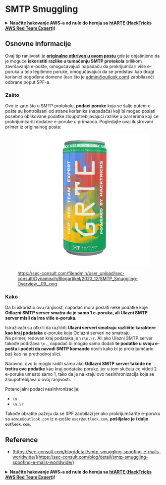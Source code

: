# SMTP Smuggling

<details>

<summary><strong>Naučite hakovanje AWS-a od nule do heroja sa</strong> <a href="https://training.hacktricks.xyz/courses/arte"><strong>htARTE (HackTricks AWS Red Team Expert)</strong></a><strong>!</strong></summary>

Drugi načini podrške HackTricks-u:

* Ako želite da vidite **vašu kompaniju reklamiranu na HackTricks-u** ili **preuzmete HackTricks u PDF formatu** proverite [**PLANOVE ZA PRIJAVU**](https://github.com/sponsors/carlospolop)!
* Nabavite [**zvanični PEASS & HackTricks swag**](https://peass.creator-spring.com)
* Otkrijte [**The PEASS Family**](https://opensea.io/collection/the-peass-family), našu kolekciju ekskluzivnih [**NFT-ova**](https://opensea.io/collection/the-peass-family)
* **Pridružite se** 💬 [**Discord grupi**](https://discord.gg/hRep4RUj7f) ili [**telegram grupi**](https://t.me/peass) ili nas **pratite** na **Twitteru** 🐦 [**@carlospolopm**](https://twitter.com/hacktricks\_live)**.**
* **Podelite svoje hakovanje trikove slanjem PR-ova na** [**HackTricks**](https://github.com/carlospolop/hacktricks) i [**HackTricks Cloud**](https://github.com/carlospolop/hacktricks-cloud) github repozitorijume.

</details>

## Osnovne informacije

Ovaj tip ranjivosti je [**originalno otkriven u ovom postu**](https://sec-consult.com/blog/detail/smtp-smuggling-spoofing-e-mails-worldwide/) gde je objašnjeno da je moguće **iskoristiti razlike u tumačenju SMTP protokola** prilikom završavanja e-pošte, omogućavajući napadaču da prokrijumčari više e-poruka u telo legitimne poruke, omogućavajući da se predstavi kao drugi korisnici pogođene domene (kao što je admin@outlook.com) zaobilazeći odbrane poput SPF-a.

### Zašto

Ovo je zato što u SMTP protokolu, **podaci poruke** koja se šalje putem e-pošte su kontrolisani od strane korisnika (napadača) koji bi mogao poslati posebno oblikovane podatke zloupotrebljavajući razlike u parserima koji će prokrijumčariti dodatne e-poruke u primaoca. Pogledajte ovaj ilustrovani primer iz originalnog posta:

<figure><img src="../../.gitbook/assets/image (2) (1).png" alt=""><figcaption><p><a href="https://sec-consult.com/fileadmin/user_upload/sec-consult/Dynamisch/Blogartikel/2023_12/SMTP_Smuggling-Overview__09_.png">https://sec-consult.com/fileadmin/user_upload/sec-consult/Dynamisch/Blogartikel/2023_12/SMTP_Smuggling-Overview__09_.png</a></p></figcaption></figure>

### Kako

Da bi iskoristio ovu ranjivost, napadač mora poslati neke podatke koje **Odlazni SMTP server smatra da je samo 1 e-poruka, ali Ulazni SMTP server misli da ima više e-poruka**.

Istraživači su otkrili da različiti **Ulazni serveri smatraju različite karaktere kao kraj podataka** e-poruke koje Odlazni serveri ne smatraju.\
Na primer, redovan kraj podataka je `\r\n.\r`. Ali ako Ulazni SMTP server takođe podržava `\n.`, napadač bi mogao samo dodati **te podatke u svoju e-poštu i početi da navodi SMTP komande** novih kako bi je prokrijumčario baš kao na prethodnoj slici.

Naravno, ovo bi moglo raditi samo ako **Odlazni SMTP server takođe ne tretira ove podatke** kao kraj podataka poruke, jer u tom slučaju će videti 2 e-poruke umesto samo 1, tako da je na kraju ovo nesinhronizacija koja se zloupotrebljava u ovoj ranjivosti.

Potencijalni podaci nesinhronizacije:

* `\n.`
* `\n.\r`

Takođe obratite pažnju da se SPF zaobilazi jer ako prokrijumčarite e-poruku sa `admin@outlook.com` iz e-pošte `user@outlook.com`, **pošiljalac je i dalje `outlook.com`.**

## **Reference**

* [https://sec-consult.com/blog/detail/smtp-smuggling-spoofing-e-mails-worldwide/](https://sec-consult.com/blog/detail/smtp-smuggling-spoofing-e-mails-worldwide/)

<details>

<summary><strong>Naučite hakovanje AWS-a od nule do heroja sa</strong> <a href="https://training.hacktricks.xyz/courses/arte"><strong>htARTE (HackTricks AWS Red Team Expert)</strong></a><strong>!</strong></summary>

Drugi načini podrške HackTricks-u:

* Ako želite da vidite **vašu kompaniju reklamiranu na HackTricks-u** ili **preuzmete HackTricks u PDF formatu** proverite [**PLANOVE ZA PRIJAVU**](https://github.com/sponsors/carlospolop)!
* Nabavite [**zvanični PEASS & HackTricks swag**](https://peass.creator-spring.com)
* Otkrijte [**The PEASS Family**](https://opensea.io/collection/the-peass-family), našu kolekciju ekskluzivnih [**NFT-ova**](https://opensea.io/collection/the-peass-family)
* **Pridružite se** 💬 [**Discord grupi**](https://discord.gg/hRep4RUj7f) ili [**telegram grupi**](https://t.me/peass) ili nas **pratite** na **Twitteru** 🐦 [**@carlospolopm**](https://twitter.com/hacktricks\_live)**.**
* **Podelite svoje hakovanje trikove slanjem PR-ova na** [**HackTricks**](https://github.com/carlospolop/hacktricks) i [**HackTricks Cloud**](https://github.com/carlospolop/hacktricks-cloud) github repozitorijume.

</details>
